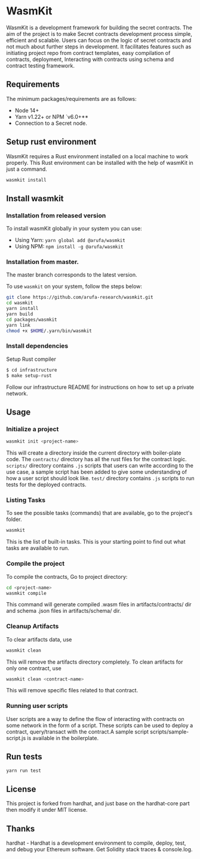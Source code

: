 # WasmKit

WasmKit is a development framework for building the secret contracts. The aim of the project is to make Secret contracts development process simple, efficient and scalable. Users can focus on the logic of secret contracts and not much about further steps in development. It facilitates features such as initiating project repo from contract templates, easy compilation of contracts, deployment, Interacting with contracts using schema and contract testing framework.

## Requirements

The minimum packages/requirements are as follows:
 
- Node 14+
- Yarn v1.22+ or NPM `v6.0+**
- Connection to a Secret node. 

## Setup rust environment

WasmKit requires a Rust environment installed on a local machine to work properly. This Rust environment can be installed with the help of wasmKit in just a command.

```bash
wasmkit install
```

## Install wasmkit

### Installation from released version

To install wasmKit globally in your system you can use:
  - Using Yarn: `yarn global add @arufa/wasmkit`
  - Using NPM: `npm install -g @arufa/wasmkit`

### Installation from master.

The master branch corresponds to the latest version.

To use `wasmkit` on your system, follow the steps below:

```bash
git clone https://github.com/arufa-research/wasmkit.git
cd wasmkit
yarn install
yarn build
cd packages/wasmkit
yarn link
chmod +x $HOME/.yarn/bin/wasmkit
```

### Install dependencies

Setup Rust compiler

```bash
$ cd infrastructure
$ make setup-rust
```

Follow our infrastructure README for instructions on how to set up a private network.

## Usage

### Initialize a project

```bash
wasmkit init <project-name>
```

This will create a directory <project-name> inside the current directory with boiler-plate code. The `contracts/` directory has all the rust files for the contract logic. `scripts/` directory contains  `.js` scripts that users can write according to the use case, a sample script has been added to give some understanding of how a user script should look like. `test/` directory contains `.js` scripts to run tests for the deployed contracts.

### Listing Tasks

To see the possible tasks (commands) that are available, go to the project's folder. 

```bash
wasmkit
``` 

This is the list of built-in tasks. This is your starting point to find out what tasks are available to run.

### Compile the project

To compile the contracts, Go to project directory:

```bash
cd <project-name>
wasmkit compile
```

This command will generate compiled .wasm files in artifacts/contracts/ dir and schema .json files in artifacts/schema/ dir.

### Cleanup Artifacts

To clear artifacts data, use

```bash
wasmkit clean
``` 
This will remove the artifacts directory completely. To clean artifacts for only one contract, use

```bash
wasmkit clean <contract-name>
``` 
This will remove specific files related to that contract.


### Running user scripts

User scripts are a way to define the flow of interacting with contracts on some network in the form of a script. These scripts can be used to deploy a contract, query/transact with the contract.A sample script scripts/sample-script.js is available in the boilerplate.


## Run tests

```bash
yarn run test
```

## License

This project is forked from hardhat, and just base on the hardhat-core part then modify it under MIT license.

## Thanks

hardhat - Hardhat is a development environment to compile, deploy, test, and debug your Ethereum software. Get Solidity stack traces & console.log.
